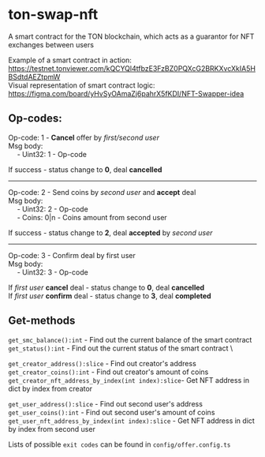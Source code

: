 # ton-swap-nft
A smart contract for the TON blockchain, which acts as a guarantor for NFT exchanges between users

Example of a smart contract in action: https://testnet.tonviewer.com/kQCYQl4tfbzE3FzBZ0PQXcG2BRKXvcXkIA5HBSdtdAEZtpmW \
Visual representation of smart contract logic: https://figma.com/board/yHvSyOAmaZj6pahrX5fKDI/NFT-Swapper-idea

## Op-codes:

Op-code: 1 - **Cancel** offer by *first/second user* \
Msg body: \
&emsp;  - Uint32: 1 - Op-code

If success - status change to **0**, deal **cancelled**

---

Op-code: 2 - Send coins by *second user* and **accept** deal \
Msg body: \
&emsp; - Uint32: 2 - Op-code \
&emsp; - Coins: 0|n - Coins amount from second user

If success - status change to **2**, deal **accepted** by *second user*

---

Op-code: 3 - Confirm deal by first user \
Msg body: \
&emsp; - Uint32: 3 - Op-code

If *first user* **cancel** deal - status change to **0**, deal **cancelled** \
If *first user* **confirm** deal - status change to **3**, deal **completed** 

## Get-methods

`get_smc_balance():int` - Find out the current balance of the smart contract \
`get_status():int` - Find out the current status of the smart contract \

`get_creator_address():slice` - Find out creator's address \
`get_creator_coins():int` - Find out creator's amount of coins \
`get_creator_nft_address_by_index(int index):slice`- Get NFT address in dict by index from creator 

`get_user_address():slice` - Find out second user's address \
`get_user_coins():int` - Find out second user's amount of coins \
`get_user_nft_address_by_index(int index):slice` - Get NFT address in dict by index from second user 

Lists of possible `exit codes` can be found in `config/offer.config.ts`